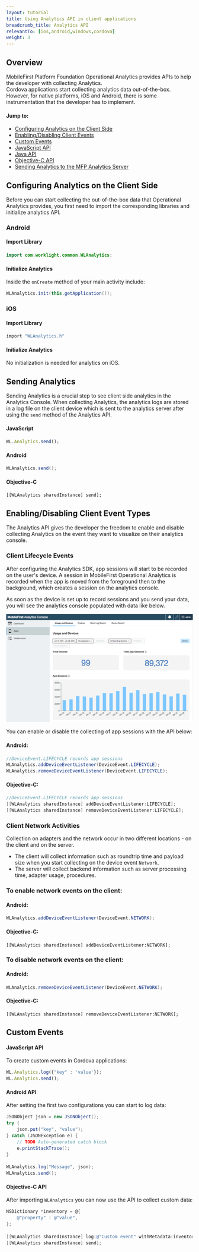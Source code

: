 ```yaml
---
layout: tutorial
title: Using Analytics API in client applications
breadcrumb_title: Analytics API
relevantTo: [ios,android,windows,cordova]
weight: 3
---
```

## Overview
MobileFirst Platform Foundation Operational Analytics provides APIs to help the developer with collecting Analytics.  
Cordova applications start collecting analytics data out-of-the-box. However, for native platforms, iOS and Android, there is some instrumentation that the developer has to implement. 

#### Jump to:
* [Configuring Analytics on the Client Side](#configuring-analytics-on-the-client-side)
* [Enabling/Disabling Client Events](#Enabling/Disabling-client-event-types)
* [Custom Events](#custom-events)
 * [JavaScript API](#javascript-api)
 * [Java API](#java-api)
 * [Objective-C API](#objective-c-api)
* [Sending Analytics to the MFP Analytics Server](#sending-analytics-to-the-mfp-analytics-server)

## Configuring Analytics on the Client Side
Before you can start collecting the out-of-the-box data that Operational Analytics provides, you first need to import the corresponding libraries and initialize analytics API.  
### Android
#### Import Library
```java
import com.worklight.common.WLAnalytics;
```

#### Initialize Analytics
Inside the `onCreate` method of your main activity include:

```java
WLAnalytics.init(this.getApplication());
```

### iOS
#### Import Library

```objective-c
import "WLAnalytics.h"
```

#### Initialize Analytics
No initialization is needed for analytics on iOS.

## Sending Analytics
Sending Analytics is a crucial step to see client side analytics in the Analytics Console. When collecting Analytics, the analytics logs are stored in a log file on the client device which is sent to the analytics server after using the `send` method of the Analytics API.

#### JavaScript
```javascript
WL.Analytics.send();
```

#### Android

```java
WLAnalytics.send();
```

#### Objective-C
```objc
[[WLAnalytics sharedInstance] send];
```

## Enabling/Disabling Client Event Types
The Analytics API gives the developer the freedom to enable and disable collecting Analytics on the event they want to visualize on their analytics console. 

### Client Lifecycle Events
After configuring the Analytics SDK, app sessions will start to be recorded on the user's device. A session in MobileFirst Operational Analytics is recorded when the app is moved from the foreground then to the background, which creates a session on the analytics console.

As soon as the device is set up to record sessions and you send your data, you will see the analytics console populated with data like below.

![sessions-chart](analytics-app-sessions.png)

You can enable or disable the collecting of app sessions with the API below:

#### Android:
```java
//DeviceEvent.LIFECYCLE records app sessions
WLAnalytics.addDeviceEventListener(DeviceEvent.LIFECYCLE);
WLAnalytics.removeDeviceEventListener(DeviceEvent.LIFECYCLE); 
```

#### Objective-C:
```objective-c
//DeviceEvent.LIFECYCLE records app sessions
[[WLAnalytics sharedInstance] addDeviceEventListener:LIFECYCLE];
[[WLAnalytics sharedInstance] removeDeviceEventListener:LIFECYCLE];
```

### Client Network Activities
Collection on adapters and the network occur in two different locations - on the client and on the server.

* The client will collect information such as roundtrip time and payload size when you start collecting on the device event `Network`.
* The server will collect  backend information such as server processing time, adapter usage, procedures.

### To enable network events on the client:

#### Android:
```java
WLAnalytics.addDeviceEventListener(DeviceEvent.NETWORK);
```

#### Objective-C:
```objc
[[WLAnalytics sharedInstance] addDeviceEventListener:NETWORK];
```

### To disable network events on the client:

#### Android:
```java
WLAnalytics.removeDeviceEventListener(DeviceEvent.NETWORK);
```

#### Objective-C:
```objc
[[WLAnalytics sharedInstance] removeDeviceEventListener:NETWORK];
```

## Custom Events

#### JavaScript API
To create custom events in Cordova applications:

```javascript
WL.Analytics.log({"key" : 'value'});
WL.Analytics.send();
```

#### Android API
After setting the first two configurations you can start to log data:

```java
JSONObject json = new JSONObject();
try {
    json.put("key", "value");
} catch (JSONException e) {
    // TODO Auto-generated catch block
    e.printStackTrace();
}

WLAnalytics.log("Message", json);
WLAnalytics.send();
```

#### Objective-C API
After importing `WLAnalytics` you can now use the API to collect custom data:

```objective-c
NSDictionary *inventory = @{
    @"property" : @"value",
};

[[WLAnalytics sharedInstance] log:@"Custom event" withMetadata:inventory];
[[WLAnalytics sharedInstance] send];
```
